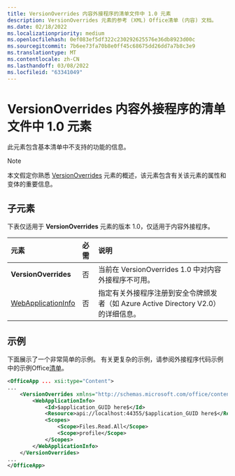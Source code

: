 ```yaml
---
title: VersionOverrides 内容外接程序的清单文件中 1.0 元素
description: VersionOverrides 元素的参考 (XML) Office清单 (内容) 文档。
ms.date: 02/18/2022
ms.localizationpriority: medium
ms.openlocfilehash: 0ef083ef5df322c230292625576e36db8923d00c
ms.sourcegitcommit: 7b6ee73fa70b8e0ff45c68675dd26dd7a7b8c3e9
ms.translationtype: MT
ms.contentlocale: zh-CN
ms.lasthandoff: 03/08/2022
ms.locfileid: "63341049"
---
```

# <a name="versionoverrides-10-element-in-the-manifest-file-for-a-content-add-in"></a>VersionOverrides 内容外接程序的清单文件中 1.0 元素

此元素包含基本清单中不支持的功能的信息。

> [!NOTE]
> 本文假定你熟悉 [VersionOverrides](versionoverrides.md) 元素的概述，该元素包含有关该元素的属性和变体的重要信息。

## <a name="child-elements"></a>子元素

下表仅适用于 **VersionOverrides** 元素的版本 1.0，仅适用于内容外接程序。

|  元素 |  必需  |  说明  |
|:-----|:-----|:-----|
|  **VersionOverrides**    |  否  | 当前在 VersionOverrides 1.0 中对内容外接程序不可用。 |
|  [WebApplicationInfo](webapplicationinfo.md)    |  否  | 指定有关外接程序注册到安全令牌颁发者（如 Azure Active Directory V2.0）的详细信息。 |

## <a name="example"></a>示例

下面展示了一个非常简单的示例。 有关更复杂的示例，请参阅外接程序代码示例中的示例Office[清单](https://github.com/OfficeDev/PnP-OfficeAddins)。

```xml
<OfficeApp ... xsi:type="Content">
...
    <VersionOverrides xmlns="http://schemas.microsoft.com/office/contentappversionoverrides" xsi:type="VersionOverridesV1_0">
        <WebApplicationInfo>
            <Id>$application_GUID here$</Id>
            <Resource>api://localhost:44355/$application_GUID here$</Resource>
            <Scopes>
                <Scope>Files.Read.All</Scope>
                <Scope>profile</Scope>
            </Scopes>
        </WebApplicationInfo>
    </VersionOverrides>
...
</OfficeApp>
```
